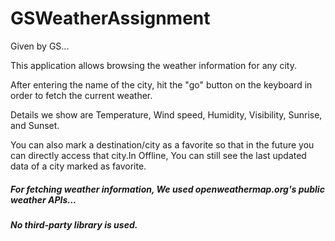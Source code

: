 # GSWeatherAssignment

Given by GS...

This application allows browsing the weather information for any city.

After entering the name of the city, hit the "go" button on the keyboard in order to fetch the current weather.

Details we show are Temperature, Wind speed, Humidity, Visibility, Sunrise, and Sunset.

You can also mark a destination/city as a favorite so that in the future you can directly access that city.In Offline, You can still see the last updated data of a city marked as favorite.

##### For fetching weather information, We used openweathermap.org's public weather APIs...
##### No third-party library is used.
